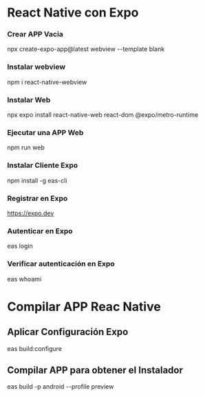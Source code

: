 # React Native con Expo

### Crear APP Vacia
npx create-expo-app@latest webview --template blank

### Instalar webview
npm i react-native-webview

### Instalar Web
npx expo install react-native-web react-dom @expo/metro-runtime

### Ejecutar una APP Web
npm run web

### Instalar Cliente Expo
npm install -g eas-cli

### Registrar en Expo
https://expo.dev

### Autenticar en Expo
eas login

### Verificar autenticación en Expo
eas whoami

# Compilar APP Reac Native

## Aplicar Configuración Expo
eas build:configure

## Compilar APP para obtener el Instalador
eas build -p android --profile preview




